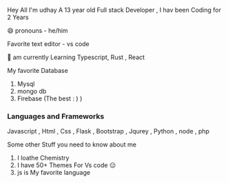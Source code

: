 Hey All I'm udhay A 13 year old Full stack Developer , I hav been Coding for 2 Years

😄 pronouns - he/him

Favorite text editor - vs code

🌱 am currently Learning Typescript, Rust , React 

My favorite Database

1. Mysql 
2. mongo db
3. Firebase (The best : ) )

### **Languages and Frameworks**

Javascript , Html , Css , Flask , Bootstrap , Jqurey , Python , node , php

Some other Stuff you need to know about me 

1. I loathe Chemistry
2. I have  50+ Themes For Vs code 😑
3. js is My favorite language
